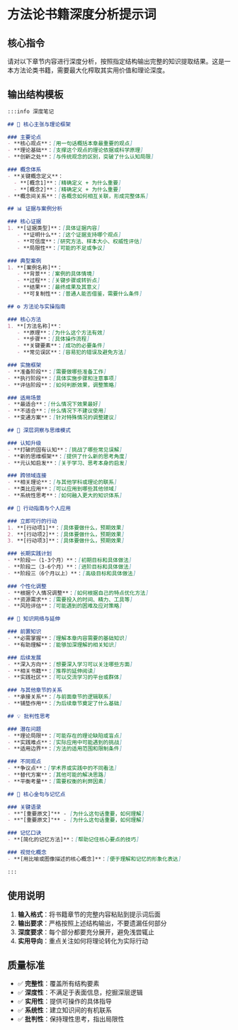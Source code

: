 # 方法论书籍深度分析提示词

## 核心指令

请对以下章节内容进行深度分析，按照指定结构输出完整的知识提取结果。这是一本方法论类书籍，需要最大化榨取其实用价值和理论深度。

## 输出结构模板

```markdown
:::info 深度笔记

## 🎯 核心主张与理论框架

### 主要论点
- **核心观点**：[用一句话概括本章最重要的观点]
- **理论基础**：[支撑这个观点的理论依据或科学原理]
- **创新之处**：[与传统观念的区别，突破了什么认知局限]

### 概念体系
- **关键概念定义**：
  - **[概念1]**：[精确定义 + 为什么重要]
  - **[概念2]**：[精确定义 + 为什么重要]
- **概念间关系**：[各概念如何相互关联，形成完整体系]

## 📊 证据与案例分析

### 核心证据
1. **[证据类型]**：[具体证据内容]
   - **证明什么**：[这个证据支持哪个观点]
   - **可信度**：[研究方法、样本大小、权威性评估]
   - **局限性**：[可能的不足或争议]

### 典型案例
1. **[案例名称]**：
   - **背景**：[案例的具体情境]
   - **过程**：[关键步骤或转折点]
   - **结果**：[最终成果及其意义]
   - **可复制性**：[普通人能否借鉴，需要什么条件]

## ⚙️ 方法论与实操指南

### 核心方法
1. **[方法名称]**：
   - **原理**：[为什么这个方法有效]
   - **步骤**：[具体操作流程]
   - **关键要素**：[成功的必要条件]
   - **常见误区**：[容易犯的错误及避免方法]

### 实施框架
- **准备阶段**：[需要做哪些准备工作]
- **执行阶段**：[具体实施步骤和注意事项]
- **评估阶段**：[如何判断效果，调整策略]

### 适用场景
- **最适合**：[什么情况下效果最好]
- **不适合**：[什么情况下不建议使用]
- **变通方案**：[针对特殊情况的调整建议]

## 🧠 深层洞察与思维模式

### 认知升级
- **打破的固有认知**：[挑战了哪些常见误解]
- **新的思维框架**：[提供了什么新的思考角度]
- **元认知启发**：[关于学习、思考本身的启发]

### 跨领域连接
- **相关理论**：[与其他学科或理论的联系]
- **类比应用**：[可以应用到哪些其他领域]
- **系统性思考**：[如何融入更大的知识体系]

## 🎯 行动指南与个人应用

### 立即可行的行动
1. **[行动项1]**：[具体要做什么，预期效果]
2. **[行动项2]**：[具体要做什么，预期效果]
3. **[行动项3]**：[具体要做什么，预期效果]

### 长期实践计划
- **阶段一（1-3个月）**：[初期目标和具体做法]
- **阶段二（3-6个月）**：[进阶目标和具体做法]
- **阶段三（6个月以上）**：[高级目标和具体做法]

### 个性化调整
- **根据个人情况调整**：[如何根据自己的特点优化方法]
- **资源需求**：[需要投入的时间、精力、工具等]
- **风险评估**：[可能遇到的困难及应对策略]

## 🔗 知识网络与延伸

### 前置知识
- **必需掌握**：[理解本章内容需要的基础知识]
- **有助理解**：[能够加深理解的相关知识]

### 后续发展
- **深入方向**：[想要深入学习可以关注哪些方面]
- **相关书籍**：[推荐的延伸阅读]
- **实践社区**：[可以交流学习的平台或群体]

### 与其他章节的关系
- **承接关系**：[与前面章节的逻辑联系]
- **铺垫作用**：[为后续章节奠定了什么基础]

## 💡 批判性思考

### 潜在问题
- **理论局限**：[可能存在的理论缺陷或盲点]
- **实践难点**：[实际应用中可能遇到的挑战]
- **适用边界**：[方法的适用范围和限制条件]

### 不同观点
- **争议点**：[学术界或实践中的不同看法]
- **替代方案**：[其他可能的解决思路]
- **平衡考量**：[需要权衡的利弊因素]

## 📝 核心金句与记忆点

### 关键语录
- **"[重要原文]"** - [为什么这句话重要，如何理解]
- **"[重要原文]"** - [为什么这句话重要，如何理解]

### 记忆口诀
- **[简化的记忆方法]**：[帮助记住核心要点的技巧]

### 视觉化概念
- **[用比喻或图像描述的核心概念]**：[便于理解和记忆的形象化表达]

:::
```

## 使用说明

1. **输入格式**：将书籍章节的完整内容粘贴到提示词后面
2. **输出要求**：严格按照上述结构输出，不要遗漏任何部分
3. **深度要求**：每个部分都要充分展开，避免浅尝辄止
4. **实用导向**：重点关注如何将理论转化为实际行动

## 质量标准

- ✅ **完整性**：覆盖所有结构要素
- ✅ **深度性**：不满足于表面信息，挖掘深层逻辑
- ✅ **实用性**：提供可操作的具体指导
- ✅ **系统性**：建立知识间的有机联系
- ✅ **批判性**：保持理性思考，指出局限性
